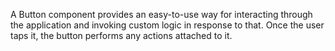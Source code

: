 A Button component provides an easy-to-use way for interacting through the application and invoking custom logic in response to that. Once the user taps it, the button performs any actions attached to it. 
